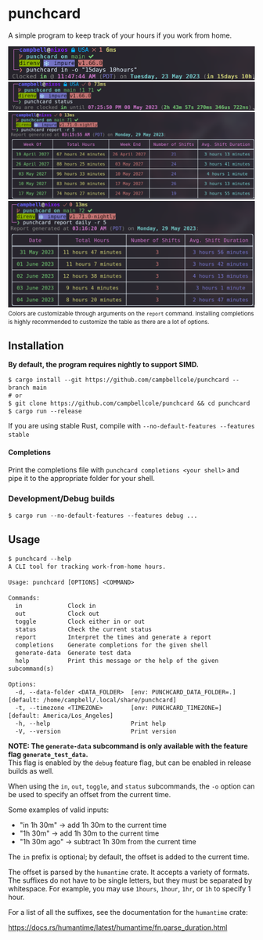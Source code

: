 # punchcard

A simple program to keep track of your hours if you work from home.

![clock in stdout](./assets/clock_in.png)
![clock status image](./assets/status.png)
![weekly report table](./assets/weekly.png)
![daily report table](./assets/daily.png)
<small>Colors are customizable through arguments on the `report` command. Installing completions is highly recommended to customize the table as there are a lot of options.</small>

## Installation

**By default, the program requires nightly to support SIMD.**

```shell
$ cargo install --git https://github.com/campbellcole/punchcard --branch main
# or
$ git clone https://github.com/campbellcole/punchcard && cd punchcard
$ cargo run --release
```

If you are using stable Rust, compile with `--no-default-features --features stable`

#### Completions

Print the completions file with `punchcard completions <your shell>` and pipe it to the appropriate folder for your shell.

### Development/Debug builds

```shell
$ cargo run --no-default-features --features debug ...
```

## Usage

```
$ punchcard --help
A CLI tool for tracking work-from-home hours.

Usage: punchcard [OPTIONS] <COMMAND>

Commands:
  in             Clock in
  out            Clock out
  toggle         Clock either in or out
  status         Check the current status
  report         Interpret the times and generate a report
  completions    Generate completions for the given shell
  generate-data  Generate test data
  help           Print this message or the help of the given subcommand(s)

Options:
  -d, --data-folder <DATA_FOLDER>  [env: PUNCHCARD_DATA_FOLDER=.] [default: /home/campbell/.local/share/punchcard]
  -t, --timezone <TIMEZONE>        [env: PUNCHCARD_TIMEZONE=] [default: America/Los_Angeles]
  -h, --help                       Print help
  -V, --version                    Print version
```

**NOTE: The `generate-data` subcommand is only available with the feature flag `generate_test_data`.**
<br />
This flag is enabled by the `debug` feature flag, but can be enabled in release builds as well.

When using the `in`, `out`, `toggle`, and `status` subcommands, the `-o` option can be used to specify an offset from the current time.

Some examples of valid inputs:

- "in 1h 30m" -> add 1h 30m to the current time
- "1h 30m" -> add 1h 30m to the current time
- "1h 30m ago" -> subtract 1h 30m from the current time

The `in` prefix is optional; by default, the offset is added to the current time.

The offset is parsed by the `humantime` crate. It accepts a variety of formats. The suffixes do not have to be single letters, but they must be separated by whitespace. For example, you may use `1hours`, `1hour`, `1hr`, or `1h` to specify 1 hour.

For a list of all the suffixes, see the documentation for the `humantime` crate:

https://docs.rs/humantime/latest/humantime/fn.parse_duration.html
